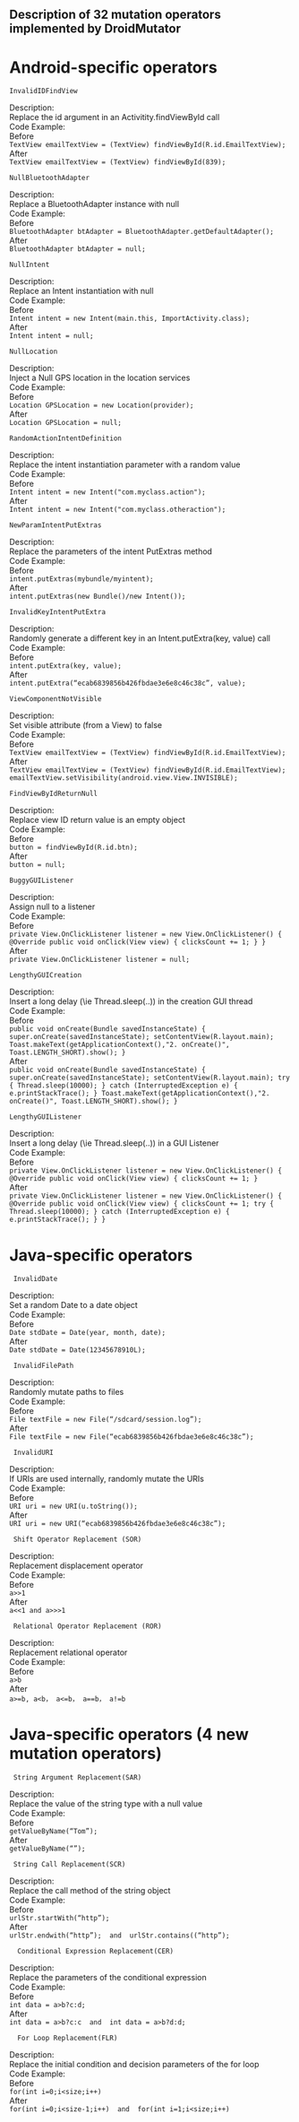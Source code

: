 Description of 32 mutation operators implemented by DroidMutator
-------------------------------------------------------------
Android-specific operators
===============================================
    InvalidIDFindView
Description:<br>
Replace the id argument in an Activitity.findViewById call  <br>
Code Example:  <br>
Before <br>
    ```
    TextView emailTextView = (TextView) findViewById(R.id.EmailTextView);
    ``` <br>
After <br>
    ```
    TextView emailTextView = (TextView) findViewById(839); 
    ```<br>
    
    NullBluetoothAdapter
Description:<br>
Replace a BluetoothAdapter instance with null  <br>
Code Example:  <br>
Before <br>
    ```
    BluetoothAdapter btAdapter = BluetoothAdapter.getDefaultAdapter();
    ``` <br>
After <br>
    ```
    BluetoothAdapter btAdapter = null;  
    ```<br>

    NullIntent
Description:<br>
Replace an Intent instantiation with null  <br>
Code Example:  <br>
Before <br>
    ```
    Intent intent = new Intent(main.this, ImportActivity.class); 
    ``` <br>
After <br>
    ```
    Intent intent = null;   
    ```<br>

    NullLocation
Description:<br>
Inject a Null GPS location in the location services  <br>
Code Example:  <br>
Before <br>
    ```
    Location GPSLocation = new Location(provider);  
    ``` <br>
After <br>
    ```
    Location GPSLocation = null;   
    ```<br>

    RandomActionIntentDefinition
Description:<br>
Replace the intent instantiation parameter with a random value <br>
Code Example:  <br>
Before <br>
    ```
    Intent intent = new Intent("com.myclass.action");  
    ``` <br>
After <br>
    ```
    Intent intent = new Intent("com.myclass.otheraction");   
    ```<br>

    NewParamIntentPutExtras
Description:<br>
Replace the parameters of the intent PutExtras method <br>
Code Example:  <br>
Before <br>
    ```
    intent.putExtras(mybundle/myintent);  
    ``` <br>
After <br>
    ```
    intent.putExtras(new Bundle()/new Intent()); 
    ```<br>

    InvalidKeyIntentPutExtra
Description:<br>
Randomly generate a different key in an Intent.putExtra(key, value) call <br>
Code Example:  <br>
Before <br>
    ```
    intent.putExtra(key, value);   
    ``` <br>
After <br>
    ```
    intent.putExtra(“ecab6839856b426fbdae3e6e8c46c38c”, value); 
    ```<br>

    ViewComponentNotVisible
Description:<br>
Set visible attribute (from a View) to false <br>
Code Example:  <br>
Before <br>
    ```
    TextView emailTextView = (TextView) findViewById(R.id.EmailTextView);  
    ``` <br>
After <br>
    ```
    TextView emailTextView = (TextView) findViewById(R.id.EmailTextView);
    emailTextView.setVisibility(android.view.View.INVISIBLE);  
    ```<br>

    FindViewByIdReturnNull
Description:<br>
Replace view ID return value is an empty object <br>
Code Example:  <br>
Before <br>
    ```
    button = findViewById(R.id.btn);  
    ``` <br>
After <br>
    ```
    button = null; 
    ```<br>

    BuggyGUIListener
Description:<br>
Assign null to a listener <br>
Code Example:  <br>
Before <br>
    ```
    private View.OnClickListener listener = new View.OnClickListener() {
        @Override
        public void onClick(View view) {
            clicksCount += 1;
        }
    }  
    ``` <br>
After <br>
    ```
    private View.OnClickListener listener = null; 
    ```<br>

    LengthyGUICreation
Description:<br>
Insert a long delay (\ie Thread.sleep(..)) in the creation GUI thread <br>
Code Example:  <br>
Before <br>
    ```
     public void onCreate(Bundle savedInstanceState) {
        super.onCreate(savedInstanceState);
        setContentView(R.layout.main);
        Toast.makeText(getApplicationContext(),"2. onCreate()", Toast.LENGTH_SHORT).show();
    }   
    ``` <br>
After <br>
    ```
     public void onCreate(Bundle savedInstanceState) {
        super.onCreate(savedInstanceState);
        setContentView(R.layout.main);
        try {
			Thread.sleep(10000);
		} catch (InterruptedException e) {
			e.printStackTrace();
		}
        Toast.makeText(getApplicationContext(),"2. onCreate()", Toast.LENGTH_SHORT).show();
    }   
    ``` <br>

    LengthyGUIListener
Description:<br>
Insert a long delay (\ie Thread.sleep(..)) in a GUI Listener <br>
Code Example:  <br>
Before <br>
    ```
     private View.OnClickListener listener = new View.OnClickListener() {
    @Override
    public void onClick(View view) {
      clicksCount += 1;
    }  
    ``` <br>
After <br>
    ```
       private View.OnClickListener listener = new View.OnClickListener() {
    @Override
    public void onClick(View view) {
      clicksCount += 1;
      	try {
			Thread.sleep(10000);
		} catch (InterruptedException e) {
			e.printStackTrace();
		}
    }  
    ```<br>

Java-specific operators
===============================================
     InvalidDate
Description:<br>
Set a random Date to a date object <br>
Code Example:  <br>
Before <br>
    ```
    Date stdDate = Date(year, month, date);  
    ``` <br>
After <br>
    ```
    Date stdDate = Date(12345678910L); 
    ```<br>

     InvalidFilePath
Description:<br>
Randomly mutate paths to files <br>
Code Example:  <br>
Before <br>
    ```
    File textFile = new File(“/sdcard/session.log”);  
    ``` <br>
After <br>
    ```
    File textFile = new File(“ecab6839856b426fbdae3e6e8c46c38c”); 
    ```<br>

     InvalidURI
Description:<br>
If URIs are used internally, randomly mutate the URIs <br>
Code Example:  <br>
Before <br>
    ```
    URI uri = new URI(u.toString());  
    ``` <br>
After <br>
    ```
    URI uri = new URI(“ecab6839856b426fbdae3e6e8c46c38c”);  
    ```<br>

     Shift Operator Replacement (SOR)
Description:<br>
Replacement displacement operator <br>
Code Example:  <br>
Before <br>
    ```
     a>>1 
    ``` <br>
After <br>
    ```
     a<<1 and a>>>1  
    ```<br>

     Relational Operator Replacement (ROR)
Description:<br>
Replacement relational operator <br>
Code Example:  <br>
Before <br>
    ```
     a>b
    ``` <br>
After <br>
    ```
     a>=b, a<b， a<=b， a==b， a!=b
    ```<br>





Java-specific operators (4 new mutation operators)
===============================================
     String Argument Replacement(SAR)
Description:<br>
Replace the value of the string type with a null value <br>
Code Example:  <br>
Before <br>
    ```
    getValueByName(“Tom”); 
    ``` <br>
After <br>
    ```
    getValueByName(“”);
    ```<br>

     String Call Replacement(SCR)
Description:<br>
Replace the call method of the string object <br>
Code Example:  <br>
Before <br>
    ```
    urlStr.startWith(“http”);
    ``` <br>
After <br>
    ```
    urlStr.endwith(“http”);  and  urlStr.contains((“http”);
    ```<br>

      Conditional Expression Replacement(CER)
Description:<br>
Replace the parameters of the conditional expression <br>
Code Example:  <br>
Before <br>
    ```
    int data = a>b?c:d;
    ``` <br>
After <br>
    ```
    int data = a>b?c:c  and  int data = a>b?d:d;
    ```<br>

      For Loop Replacement(FLR)
Description:<br>
Replace the initial condition and decision parameters of the for loop <br>
Code Example:  <br>
Before <br>
    ```
     for(int i=0;i<size;i++)
    ``` <br>
After <br>
    ```
     for(int i=0;i<size-1;i++)  and  for(int i=1;i<size;i++)
    ```<br>

